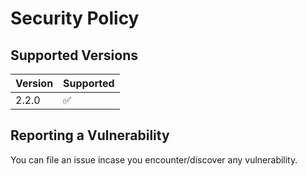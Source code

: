 # Security Policy

## Supported Versions

| Version | Supported          |
| ------- | ------------------ |
| 2.2.0   | :white_check_mark: |

## Reporting a Vulnerability

You can file an issue incase you encounter/discover any vulnerability.
